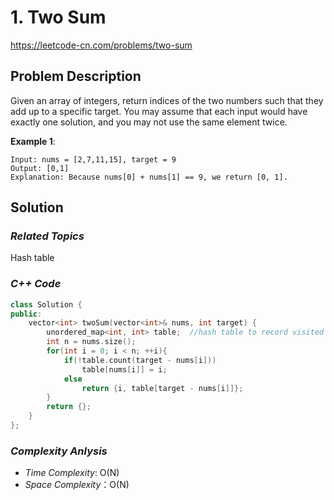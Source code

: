 # 1. Two Sum

https://leetcode-cn.com/problems/two-sum

## Problem Description

Given an array of integers, return indices of the two numbers such that they add up to a specific target.
You may assume that each input would have exactly one solution, and you may not use the same element twice.

**Example 1**:
```
Input: nums = [2,7,11,15], target = 9
Output: [0,1]
Explanation: Because nums[0] + nums[1] == 9, we return [0, 1].

```

## Solution

### _Related Topics_
Hash table

### _C++ Code_
```cpp
class Solution {
public:
    vector<int> twoSum(vector<int>& nums, int target) {
        unordered_map<int, int> table;  //hash table to record visited number in vector<int> nums
        int n = nums.size();
        for(int i = 0; i < n; ++i){
            if(!table.count(target - nums[i]))
                table[nums[i]] = i;
            else
                return {i, table[target - nums[i]]};
        }
        return {};
    }
};
```

### _Complexity Anlysis_

- _Time Complexity_: O(N)
- _Space Complexity_：O(N)
